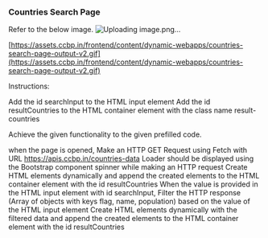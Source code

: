 ### Countries Search Page

Refer to the below image.
![Uploading image.png…]()


[https://assets.ccbp.in/frontend/content/dynamic-webapps/countries-search-page-output-v2.gif](https://assets.ccbp.in/frontend/content/dynamic-webapps/countries-search-page-output-v2.gif)


Instructions:

Add the id searchInput to the HTML input element
Add the id resultCountries to the HTML container element with the class name result-countries



Achieve the given functionality to the given prefilled code.

when the page is opened,
Make an HTTP GET Request using Fetch with URL https://apis.ccbp.in/countries-data
Loader should be displayed using the Bootstrap component spinner while making an HTTP request
Create HTML elements dynamically and append the created elements to the HTML container element with the id resultCountries
When the value is provided in the HTML input element with id searchInput,
Filter the HTTP response (Array of objects with keys flag, name, population) based on the value of the HTML input element
Create HTML elements dynamically with the filtered data and append the created elements to the HTML container element with the id resultCountries
